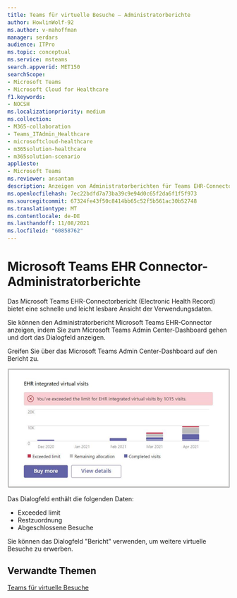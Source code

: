 ```yaml
---
title: Teams für virtuelle Besuche – Administratorberichte
author: HowlinWolf-92
ms.author: v-mahoffman
manager: serdars
audience: ITPro
ms.topic: conceptual
ms.service: msteams
search.appverid: MET150
searchScope:
- Microsoft Teams
- Microsoft Cloud for Healthcare
f1.keywords:
- NOCSH
ms.localizationpriority: medium
ms.collection:
- M365-collaboration
- Teams_ITAdmin_Healthcare
- microsoftcloud-healthcare
- m365solution-healthcare
- m365solution-scenario
appliesto:
- Microsoft Teams
ms.reviewer: ansantam
description: Anzeigen von Administratorberichten für Teams EHR-Connectorbesuche
ms.openlocfilehash: 7ec22bdfd7a73ba39c9e94d0c65f2da6f1f5f973
ms.sourcegitcommit: 67324fe43f50c8414bb65c52f5b561ac30b52748
ms.translationtype: MT
ms.contentlocale: de-DE
ms.lasthandoff: 11/08/2021
ms.locfileid: "60858762"
---
```

# <a name="microsoft-teams-ehr-connector-admin-reports"></a>Microsoft Teams EHR Connector-Administratorberichte

Das Microsoft Teams EHR-Connectorbericht (Electronic Health Record) bietet eine schnelle und leicht lesbare Ansicht der Verwendungsdaten.

Sie können den Administratorbericht Microsoft Teams EHR-Connector anzeigen, indem Sie zum Microsoft Teams Admin Center-Dashboard gehen und dort das Dialogfeld anzeigen.

Greifen Sie über das Microsoft Teams Admin Center-Dashboard auf den Bericht zu.

 ![Ein Dialogfeld mit den Zuweisungen und Grenzwerten für virtuelle Besuche.](../../media/admin-connector-report.png)

Das Dialogfeld enthält die folgenden Daten:

- Exceeded limit
- Restzuordnung
- Abgeschlossene Besuche

Sie können das Dialogfeld "Bericht" verwenden, um weitere virtuelle Besuche zu erwerben.

## <a name="related-topics"></a>Verwandte Themen

[Teams für virtuelle Besuche](ehr-admin.md)
